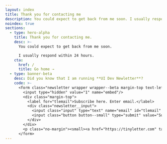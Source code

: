 ```yaml
---
layout: index
title: Thank you for contacting me
description: You could expect to get back from me soon. I usually respond within 24 hours.
noindex: true
sections:
  - type: hero-alpha
    title: Thank you for contacting me.
    desc: >-
      You could expect to get back from me soon.

      I usually respond within 24 hours.
    cta:
      href: /
      title: Go home ⇢
  - type: banner-beta
    desc: Did you know that I am running **UI Dev Newletter**?
    code: >-
      <form class="newsletter wrapper wrapper--beta margin-top text-left" action="https://tinyletter.com/starbist" method="post" target="popupwindow" onsubmit="window.open('https://tinyletter.com/starbist', 'popupwindow', 'scrollbars=yes,width=800,height=600');return true">
        <input type="hidden" value="1" name="embed"/>
        <div class="margin-top">
          <label for="tlemail">Subscribe here. Enter email.</label>
          <div class="newsletter__input">
            <input class="input" type="text" name="email" id="tlemail" />
            <input class="button button--small" type="submit" value="Subscribe" />
          </div>
        </div>
        <p class="no-margin"><small><a href="https://tinyletter.com" target="_blank" rel="noreferrer">Powered by TinyLetter</a></small></p>
      </form>
---
```

